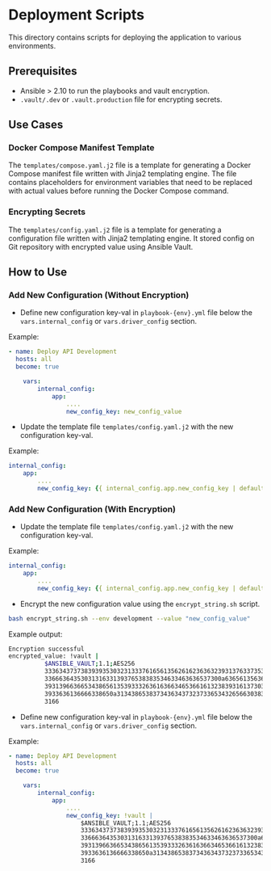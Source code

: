 # Deployment Scripts

This directory contains scripts for deploying the application to various environments.

## Prerequisites

- Ansible > 2.10 to run the playbooks and vault encryption.
- `.vault/.dev` or `.vault.production` file for encrypting secrets.

## Use Cases

### Docker Compose Manifest Template

The `templates/compose.yaml.j2` file is a template for generating a Docker Compose manifest file written with Jinja2 templating engine. The file contains placeholders for environment variables that need to be replaced with actual values before running the Docker Compose command.

### Encrypting Secrets

The `templates/config.yaml.j2` file is a template for generating a configuration file written with Jinja2 templating engine. It stored config on Git repository with encrypted value using Ansible Vault.

## How to Use

### Add New Configuration (Without Encryption)

- Define new configuration key-val in `playbook-{env}.yml` file below the `vars.internal_config` or `vars.driver_config` section.

Example:

```yaml
- name: Deploy API Development
  hosts: all
  become: true

    vars:
        internal_config:
            app:
                ....
                new_config_key: new_config_value
```

- Update the template file `templates/config.yaml.j2` with the new configuration key-val.

Example:

```yaml
internal_config:
    app:
        ....
        new_config_key: {{ internal_config.app.new_config_key | default('') }}
```

### Add New Configuration (With Encryption)

- Update the template file `templates/config.yaml.j2` with the new configuration key-val.

Example:

```yaml
internal_config:
    app:
        ....
        new_config_key: {{ internal_config.app.new_config_key | default('') }}
```

- Encrypt the new configuration value using the `encrypt_string.sh` script.

```bash
bash encrypt_string.sh --env development --value "new_config_value"
```

Example output:

```bash
Encryption successful
encrypted_value: !vault |
          $ANSIBLE_VAULT;1.1;AES256
          33363437373839393530323133376165613562616236363239313763373535656639626231613834
          3366636435303131633139376538383534633463636537300a636561356366323634343836353832
          39313966366534386561353933326361636634653661613238393161373035356431633633656533
          3933636136666338650a313438653837343634373237336534326566303839663131386130626438
          3166
```

- Define new configuration key-val in `playbook-{env}.yml` file below the `vars.internal_config` or `vars.driver_config` section.

Example:

```yaml
- name: Deploy API Development
  hosts: all
  become: true

    vars:
        internal_config:
            app:
                ....
                new_config_key: !vault |
                    $ANSIBLE_VAULT;1.1;AES256
                    33363437373839393530323133376165613562616236363239313763373535656639626231613834
                    3366636435303131633139376538383534633463636537300a636561356366323634343836353832
                    39313966366534386561353933326361636634653661613238393161373035356431633633656533
                    3933636136666338650a313438653837343634373237336534326566303839663131386130626438
                    3166
```
